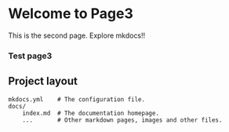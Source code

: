 # Welcome to Page3

This is the second page. Explore mkdocs!!

### Test page3

## Project layout

    mkdocs.yml    # The configuration file.
    docs/
        index.md  # The documentation homepage.
        ...       # Other markdown pages, images and other files.
